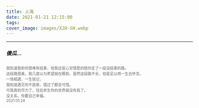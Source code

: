 ```yaml
---
title: 上海
date: 2021-01-21 12:15:00
tags:
cover_image: images/XJH-SH.webp
---
```

---
##### 傻瓜…
<font face="" size=1.5 color=#646464>我知道我和你很难有结果，但我还是心甘情愿的陪你走了一段没结果的路。</br>这段路很美，我几度以为希望就在眼前。虽然这段路不长，但是足以用一生去怀念。</br>一场相遇，一生铭记，</br>我知道遇见你不容易，错过了都会可惜。</br>可我真的尽力了，往后余生你的世界就没有我了。</br>没关系，你要自己幸福。</br>2021.01.24</font>